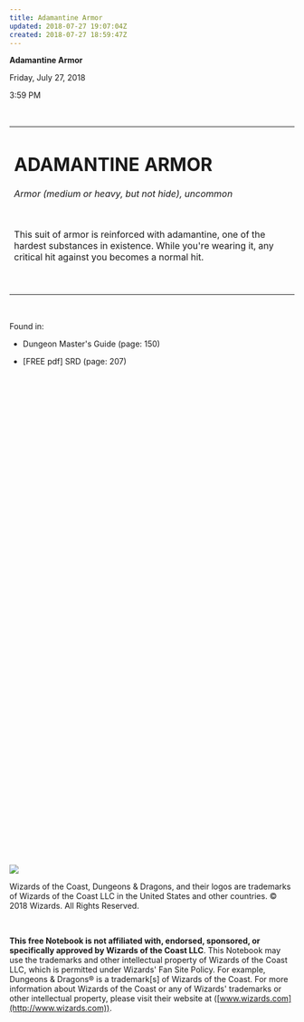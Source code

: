```yaml
---
title: Adamantine Armor
updated: 2018-07-27 19:07:04Z
created: 2018-07-27 18:59:47Z
---
```


**Adamantine Armor**

Friday, July 27, 2018

3:59 PM

 

<table><tbody><tr class="odd"><td><h1 id="adamantine-armor"><strong>ADAMANTINE ARMOR</strong></h1><p><em>Armor (medium or heavy, but not hide), uncommon</em></p><p> </p><p>This suit of armor is reinforced with adamantine, one of the hardest substances in existence. While you're wearing it, any critical hit against you becomes a normal hit.</p><p> </p></td></tr></tbody></table>

 

Found in:

-   Dungeon Master's Guide (page: 150)

<!-- -->

-   \[FREE pdf\] SRD (page: 207)

 

 

 

 

 

 

 

 

 

 

 

 

 

 

 

 

 

 

 

 

 

 

 

 

 

 

 

 

![](tmp\media\image1.png)

Wizards of the Coast, Dungeons & Dragons, and their logos are trademarks of Wizards of the Coast LLC in the United States and other countries. © 2018 Wizards. All Rights Reserved.

 

**This free Notebook is not affiliated with, endorsed, sponsored, or specifically approved by Wizards of the Coast LLC**. This Notebook may use the trademarks and other intellectual property of Wizards of the Coast LLC, which is permitted under Wizards' Fan Site Policy. For example, Dungeons & Dragons® is a trademark\[s\] of Wizards of the Coast. For more information about Wizards of the Coast or any of Wizards' trademarks or other intellectual property, please visit their website at ([www.wizards.com](http://www.wizards.com)).
